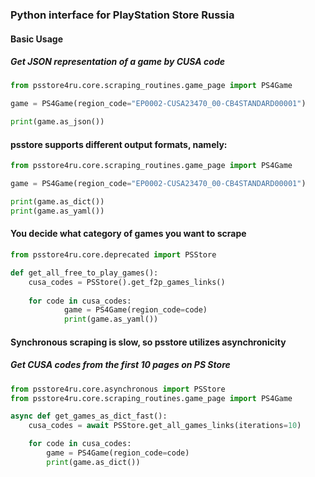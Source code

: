 ### **Python interface for PlayStation Store Russia**

#### **Basic Usage**

##### Get JSON representation of a game by CUSA code

```python
from psstore4ru.core.scraping_routines.game_page import PS4Game

game = PS4Game(region_code="EP0002-CUSA23470_00-CB4STANDARD00001")

print(game.as_json())
```

#### **psstore supports different output formats, namely:**

```python
from psstore4ru.core.scraping_routines.game_page import PS4Game

game = PS4Game(region_code="EP0002-CUSA23470_00-CB4STANDARD00001")

print(game.as_dict())
print(game.as_yaml())
```

#### You decide what category of games you want to scrape
```python
from psstore4ru.core.deprecated import PSStore

def get_all_free_to_play_games():
    cusa_codes = PSStore().get_f2p_games_links()
    
    for code in cusa_codes:
            game = PS4Game(region_code=code)
            print(game.as_yaml())
```

#### Synchronous scraping is slow, so psstore utilizes asynchronicity
##### Get CUSA codes from the first 10 pages on PS Store
```python
from psstore4ru.core.asynchronous import PSStore
from psstore4ru.core.scraping_routines.game_page import PS4Game

async def get_games_as_dict_fast():
    cusa_codes = await PSStore.get_all_games_links(iterations=10)

    for code in cusa_codes:
        game = PS4Game(region_code=code)
        print(game.as_dict())
```
